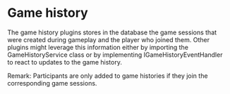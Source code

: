 # Game history

The game history plugins stores in the database the game sessions that were created during gameplay and the player who joined them. Other plugins might leverage this information either by importing the GameHistoryService class or by implementing IGameHistoryEventHandler to react to updates to the game history.

Remark: Participants are only added to game histories if they join the corresponding game sessions.